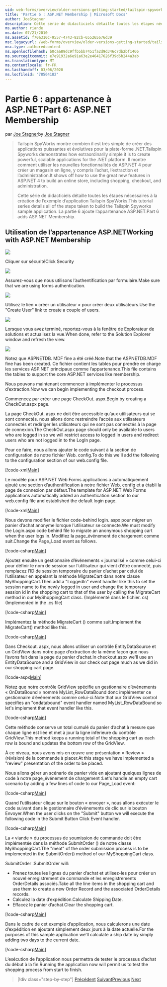 ```yaml
---
uid: web-forms/overview/older-versions-getting-started/tailspin-spyworks/tailspin-spyworks-part-6
title: 'Partie 6 : ASP.NET Membership | Microsoft Docs'
author: JoeStagner
description: Cette série de didacticiels détaille toutes les étapes nécessaires à la création de l’exemple d’application Tailspin SpyWorks. La partie 6 ajoute l’appartenance ASP.NET.
ms.author: riande
ms.date: 07/21/2010
ms.assetid: f70a310c-9557-4743-82cb-655265676d39
msc.legacyurl: /web-forms/overview/older-versions-getting-started/tailspin-spyworks/tailspin-spyworks-part-6
msc.type: authoredcontent
ms.openlocfilehash: b0caa89dc9ffb5bb7451fa2d9d346c7db2bf1466
ms.sourcegitcommit: e7e91932a6e91a63e2e46417626f39d6b244a3ab
ms.translationtype: MT
ms.contentlocale: fr-FR
ms.lasthandoff: 03/06/2020
ms.locfileid: "78564182"
---
```

# <a name="part-6-aspnet-membership"></a><span data-ttu-id="4dc77-104">Partie 6 : appartenance à ASP.NET</span><span class="sxs-lookup"><span data-stu-id="4dc77-104">Part 6: ASP.NET Membership</span></span>

<span data-ttu-id="4dc77-105">par [Joe Stagner](https://github.com/JoeStagner)</span><span class="sxs-lookup"><span data-stu-id="4dc77-105">by [Joe Stagner](https://github.com/JoeStagner)</span></span>

> <span data-ttu-id="4dc77-106">Tailspin SpyWorks montre combien il est très simple de créer des applications puissantes et évolutives pour la plate-forme .NET.</span><span class="sxs-lookup"><span data-stu-id="4dc77-106">Tailspin Spyworks demonstrates how extraordinarily simple it is to create powerful, scalable applications for the .NET platform.</span></span> <span data-ttu-id="4dc77-107">Il montre comment utiliser les nouvelles fonctionnalités de ASP.NET 4 pour créer un magasin en ligne, y compris l’achat, l’extraction et l’administration.</span><span class="sxs-lookup"><span data-stu-id="4dc77-107">It shows off how to use the great new features in ASP.NET 4 to build an online store, including shopping, checkout, and administration.</span></span>
> 
> <span data-ttu-id="4dc77-108">Cette série de didacticiels détaille toutes les étapes nécessaires à la création de l’exemple d’application Tailspin SpyWorks.</span><span class="sxs-lookup"><span data-stu-id="4dc77-108">This tutorial series details all of the steps taken to build the Tailspin Spyworks sample application.</span></span> <span data-ttu-id="4dc77-109">La partie 6 ajoute l’appartenance ASP.NET.</span><span class="sxs-lookup"><span data-stu-id="4dc77-109">Part 6 adds ASP.NET Membership.</span></span>

## <a id="_Toc260221672"></a><span data-ttu-id="4dc77-110">Utilisation de l’appartenance ASP.NET</span><span class="sxs-lookup"><span data-stu-id="4dc77-110">Working with ASP.NET Membership</span></span>

![](tailspin-spyworks-part-6/_static/image1.png)

<span data-ttu-id="4dc77-111">Cliquer sur sécurité</span><span class="sxs-lookup"><span data-stu-id="4dc77-111">Click Security</span></span>

![](tailspin-spyworks-part-6/_static/image1.jpg)

<span data-ttu-id="4dc77-112">Assurez-vous que nous utilisons l’authentification par formulaire.</span><span class="sxs-lookup"><span data-stu-id="4dc77-112">Make sure that we are using forms authentication.</span></span>

![](tailspin-spyworks-part-6/_static/image2.jpg)

<span data-ttu-id="4dc77-113">Utilisez le lien « créer un utilisateur » pour créer deux utilisateurs.</span><span class="sxs-lookup"><span data-stu-id="4dc77-113">Use the "Create User" link to create a couple of users.</span></span>

![](tailspin-spyworks-part-6/_static/image3.jpg)

<span data-ttu-id="4dc77-114">Lorsque vous avez terminé, reportez-vous à la fenêtre de Explorateur de solutions et actualisez la vue.</span><span class="sxs-lookup"><span data-stu-id="4dc77-114">When done, refer to the Solution Explorer window and refresh the view.</span></span>

![](tailspin-spyworks-part-6/_static/image2.png)

<span data-ttu-id="4dc77-115">Notez que ASPNETDB. MDF fine a été créé.</span><span class="sxs-lookup"><span data-stu-id="4dc77-115">Note that the ASPNETDB.MDF fine has been created.</span></span> <span data-ttu-id="4dc77-116">Ce fichier contient les tables pour prendre en charge les services ASP.NET principaux comme l’appartenance.</span><span class="sxs-lookup"><span data-stu-id="4dc77-116">This file contains the tables to support the core ASP.NET services like membership.</span></span>

<span data-ttu-id="4dc77-117">Nous pouvons maintenant commencer à implémenter le processus d’extraction.</span><span class="sxs-lookup"><span data-stu-id="4dc77-117">Now we can begin implementing the checkout process.</span></span>

<span data-ttu-id="4dc77-118">Commencez par créer une page CheckOut. aspx.</span><span class="sxs-lookup"><span data-stu-id="4dc77-118">Begin by creating a CheckOut.aspx page.</span></span>

<span data-ttu-id="4dc77-119">La page CheckOut. aspx ne doit être accessible qu’aux utilisateurs qui se sont connectés. nous allons donc restreindre l’accès aux utilisateurs connectés et rediriger les utilisateurs qui ne sont pas connectés à la page de connexion.</span><span class="sxs-lookup"><span data-stu-id="4dc77-119">The CheckOut.aspx page should only be available to users who are logged in so we will restrict access to logged in users and redirect users who are not logged in to the LogIn page.</span></span>

<span data-ttu-id="4dc77-120">Pour ce faire, nous allons ajouter le code suivant à la section de configuration de notre fichier Web. config.</span><span class="sxs-lookup"><span data-stu-id="4dc77-120">To do this we'll add the following to the configuration section of our web.config file.</span></span>

[!code-xml[Main](tailspin-spyworks-part-6/samples/sample1.xml)]

<span data-ttu-id="4dc77-121">Le modèle pour ASP.NET Web Forms applications a automatiquement ajouté une section d’authentification à notre fichier Web. config et a établi la page de connexion par défaut.</span><span class="sxs-lookup"><span data-stu-id="4dc77-121">The template for ASP.NET Web Forms applications automatically added an authentication section to our web.config file and established the default login page.</span></span>

[!code-xml[Main](tailspin-spyworks-part-6/samples/sample2.xml)]

<span data-ttu-id="4dc77-122">Nous devons modifier le fichier code-behind login. aspx pour migrer un panier d’achat anonyme lorsque l’utilisateur se connecte.</span><span class="sxs-lookup"><span data-stu-id="4dc77-122">We must modify the Login.aspx code behind file to migrate an anonymous shopping cart when the user logs in.</span></span> <span data-ttu-id="4dc77-123">Modifiez la page\_événement de chargement comme suit.</span><span class="sxs-lookup"><span data-stu-id="4dc77-123">Change the Page\_Load event as follows.</span></span>

[!code-csharp[Main](tailspin-spyworks-part-6/samples/sample3.cs)]

<span data-ttu-id="4dc77-124">Ajoutez ensuite un gestionnaire d’événements « journalisé » comme celui-ci pour définir le nom de session sur l’utilisateur qui vient d’être connecté, puis remplacez l’ID de session temporaire du panier d’achat par celui de l’utilisateur en appelant la méthode MigrateCart dans notre classe MyShoppingCart.</span><span class="sxs-lookup"><span data-stu-id="4dc77-124">Then add a "LoggedIn" event handler like this to set the session name to the newly logged in user and change the temporary session id in the shopping cart to that of the user by calling the MigrateCart method in our MyShoppingCart class.</span></span> <span data-ttu-id="4dc77-125">(Implémenté dans le fichier. cs)</span><span class="sxs-lookup"><span data-stu-id="4dc77-125">(Implemented in the .cs file)</span></span>

[!code-csharp[Main](tailspin-spyworks-part-6/samples/sample4.cs)]

<span data-ttu-id="4dc77-126">Implémentez la méthode MigrateCart () comme suit.</span><span class="sxs-lookup"><span data-stu-id="4dc77-126">Implement the MigrateCart() method like this.</span></span>

[!code-csharp[Main](tailspin-spyworks-part-6/samples/sample5.cs)]

<span data-ttu-id="4dc77-127">Dans Checkout. aspx, nous allons utiliser un contrôle EntityDataSource et un GridView dans notre page d’extraction de la même façon que nous l’avons fait dans la page du panier d’achat.</span><span class="sxs-lookup"><span data-stu-id="4dc77-127">In checkout.aspx we'll use an EntityDataSource and a GridView in our check out page much as we did in our shopping cart page.</span></span>

[!code-aspx[Main](tailspin-spyworks-part-6/samples/sample6.aspx)]

<span data-ttu-id="4dc77-128">Notez que notre contrôle GridView spécifie un gestionnaire d’événements « OnDataBound » nommé MyList\_RowDataBound donc implémenter ce gestionnaire d’événements comme celui-ci.</span><span class="sxs-lookup"><span data-stu-id="4dc77-128">Note that our GridView control specifies an "ondatabound" event handler named MyList\_RowDataBound so let's implement that event handler like this.</span></span>

[!code-csharp[Main](tailspin-spyworks-part-6/samples/sample7.cs)]

<span data-ttu-id="4dc77-129">Cette méthode conserve un total cumulé du panier d’achat à mesure que chaque ligne est liée et met à jour la ligne inférieure du contrôle GridView.</span><span class="sxs-lookup"><span data-stu-id="4dc77-129">This method keeps a running total of the shopping cart as each row is bound and updates the bottom row of the GridView.</span></span>

<span data-ttu-id="4dc77-130">À ce niveau, nous avons mis en œuvre une présentation « Review » (révision) de la commande à placer.</span><span class="sxs-lookup"><span data-stu-id="4dc77-130">At this stage we have implemented a "review" presentation of the order to be placed.</span></span>

<span data-ttu-id="4dc77-131">Nous allons gérer un scénario de panier vide en ajoutant quelques lignes de code à notre page\_événement de chargement :</span><span class="sxs-lookup"><span data-stu-id="4dc77-131">Let's handle an empty cart scenario by adding a few lines of code to our Page\_Load event:</span></span>

[!code-csharp[Main](tailspin-spyworks-part-6/samples/sample8.cs)]

<span data-ttu-id="4dc77-132">Quand l’utilisateur clique sur le bouton « envoyer », nous allons exécuter le code suivant dans le gestionnaire d’événements de clic sur le bouton Envoyer.</span><span class="sxs-lookup"><span data-stu-id="4dc77-132">When the user clicks on the "Submit" button we will execute the following code in the Submit Button Click Event handler.</span></span>

[!code-csharp[Main](tailspin-spyworks-part-6/samples/sample9.cs)]

<span data-ttu-id="4dc77-133">La « viande » du processus de soumission de commande doit être implémentée dans la méthode SubmitOrder () de notre classe MyShoppingCart.</span><span class="sxs-lookup"><span data-stu-id="4dc77-133">The "meat" of the order submission process is to be implemented in the SubmitOrder() method of our MyShoppingCart class.</span></span>

<span data-ttu-id="4dc77-134">SubmitOrder :</span><span class="sxs-lookup"><span data-stu-id="4dc77-134">SubmitOrder will:</span></span>

- <span data-ttu-id="4dc77-135">Prenez toutes les lignes du panier d’achat et utilisez-les pour créer un nouvel enregistrement de commande et les enregistrements OrderDetails associés.</span><span class="sxs-lookup"><span data-stu-id="4dc77-135">Take all the line items in the shopping cart and use them to create a new Order Record and the associated OrderDetails records.</span></span>
- <span data-ttu-id="4dc77-136">Calculez la date d’expédition.</span><span class="sxs-lookup"><span data-stu-id="4dc77-136">Calculate Shipping Date.</span></span>
- <span data-ttu-id="4dc77-137">Effacez le panier d’achat.</span><span class="sxs-lookup"><span data-stu-id="4dc77-137">Clear the shopping cart.</span></span>

[!code-csharp[Main](tailspin-spyworks-part-6/samples/sample10.cs)]

<span data-ttu-id="4dc77-138">Dans le cadre de cet exemple d’application, nous calculerons une date d’expédition en ajoutant simplement deux jours à la date actuelle.</span><span class="sxs-lookup"><span data-stu-id="4dc77-138">For the purposes of this sample application we'll calculate a ship date by simply adding two days to the current date.</span></span>

[!code-csharp[Main](tailspin-spyworks-part-6/samples/sample11.cs)]

<span data-ttu-id="4dc77-139">L’exécution de l’application nous permettra de tester le processus d’achat du début à la fin.</span><span class="sxs-lookup"><span data-stu-id="4dc77-139">Running the application now will permit us to test the shopping process from start to finish.</span></span>

> [!div class="step-by-step"]
> <span data-ttu-id="4dc77-140">[Précédent](tailspin-spyworks-part-5.md)
> [Suivant](tailspin-spyworks-part-7.md)</span><span class="sxs-lookup"><span data-stu-id="4dc77-140">[Previous](tailspin-spyworks-part-5.md)
[Next](tailspin-spyworks-part-7.md)</span></span>
